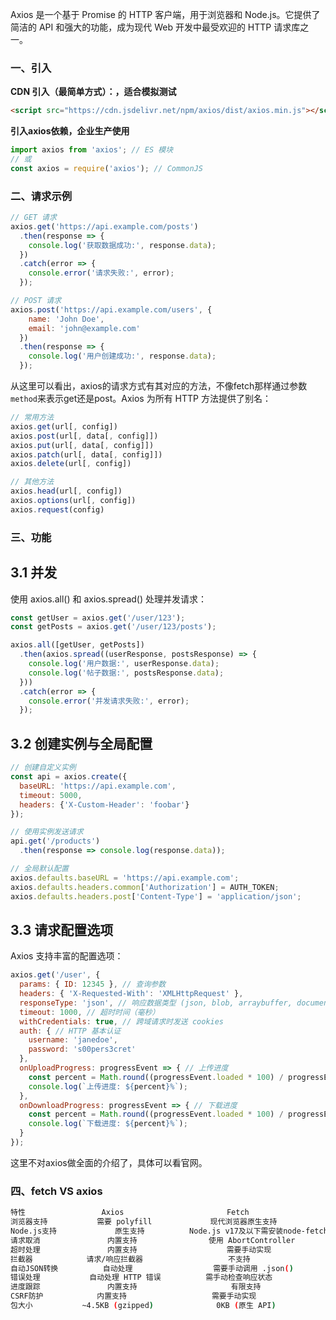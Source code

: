 Axios 是一个基于 Promise 的 HTTP 客户端，用于浏览器和 Node.js。它提供了简洁的 API 和强大的功能，成为现代 Web 开发中最受欢迎的 HTTP 请求库之一。

### 一、引入
**CDN 引入（最简单方式）：，适合模拟测试**
```html
<script src="https://cdn.jsdelivr.net/npm/axios/dist/axios.min.js"></script>
```
**引入axios依赖，企业生产使用**
```js
import axios from 'axios'; // ES 模块
// 或
const axios = require('axios'); // CommonJS
```


### 二、请求示例
```js
// GET 请求
axios.get('https://api.example.com/posts')
  .then(response => {
    console.log('获取数据成功:', response.data);
  })
  .catch(error => {
    console.error('请求失败:', error);
  });

// POST 请求
axios.post('https://api.example.com/users', {
    name: 'John Doe',
    email: 'john@example.com'
  })
  .then(response => {
    console.log('用户创建成功:', response.data);
  });
```

从这里可以看出，axios的请求方式有其对应的方法，不像fetch那样通过参数`method`来表示get还是post。Axios 为所有 HTTP 方法提供了别名：
```js
// 常用方法
axios.get(url[, config])
axios.post(url[, data[, config]])
axios.put(url[, data[, config]])
axios.patch(url[, data[, config]])
axios.delete(url[, config])

// 其他方法
axios.head(url[, config])
axios.options(url[, config])
axios.request(config)
```

### 三、功能
## 3.1 并发
使用 axios.all() 和 axios.spread() 处理并发请求：
```js
const getUser = axios.get('/user/123');
const getPosts = axios.get('/user/123/posts');

axios.all([getUser, getPosts])
  .then(axios.spread((userResponse, postsResponse) => {
    console.log('用户数据:', userResponse.data);
    console.log('帖子数据:', postsResponse.data);
  }))
  .catch(error => {
    console.error('并发请求失败:', error);
  });
```

## 3.2 创建实例与全局配置
```js
// 创建自定义实例
const api = axios.create({
  baseURL: 'https://api.example.com',
  timeout: 5000,
  headers: {'X-Custom-Header': 'foobar'}
});

// 使用实例发送请求
api.get('/products')
  .then(response => console.log(response.data));

// 全局默认配置
axios.defaults.baseURL = 'https://api.example.com';
axios.defaults.headers.common['Authorization'] = AUTH_TOKEN;
axios.defaults.headers.post['Content-Type'] = 'application/json';
```

## 3.3 请求配置选项
Axios 支持丰富的配置选项：
```js
axios.get('/user', {
  params: { ID: 12345 }, // 查询参数
  headers: { 'X-Requested-With': 'XMLHttpRequest' },
  responseType: 'json', // 响应数据类型 (json, blob, arraybuffer, document)
  timeout: 1000, // 超时时间（毫秒）
  withCredentials: true, // 跨域请求时发送 cookies
  auth: { // HTTP 基本认证
    username: 'janedoe',
    password: 's00pers3cret'
  },
  onUploadProgress: progressEvent => { // 上传进度
    const percent = Math.round((progressEvent.loaded * 100) / progressEvent.total);
    console.log(`上传进度: ${percent}%`);
  },
  onDownloadProgress: progressEvent => { // 下载进度
    const percent = Math.round((progressEvent.loaded * 100) / progressEvent.total);
    console.log(`下载进度: ${percent}%`);
  }
});
```

这里不对axios做全面的介绍了，具体可以看官网。



### 四、fetch VS axios
```bash
特性	               Axios	                   Fetch
浏览器支持	        需要 polyfill	            现代浏览器原生支持
Node.js支持	          原生支持	        Node.js v17及以下需安装node-fetch
请求取消	           内置支持	               使用 AbortController
超时处理	           内置支持	                   需要手动实现
拦截器	           请求/响应拦截器	                  不支持
自动JSON转换	      自动处理	                需要手动调用 .json()
错误处理	       自动处理 HTTP 错误	         需手动检查响应状态
进度跟踪	           内置支持	                    有限支持
CSRF防护	          内置支持	                 需要手动实现
包大小	          ~4.5KB (gzipped)	            0KB (原生 API)
```
